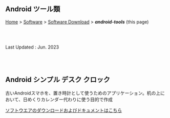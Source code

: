 ## Android ツール類<!-- omit in toc -->

[Home](https://oasis3855.github.io/webpage/) > [Software](https://oasis3855.github.io/webpage/software/index.html) > [Software Download](https://oasis3855.github.io/webpage/software/software-download.html) > ***android-tools*** (this page)

<br />
<br />

Last Updated : Jun. 2023

<br />
<br />

## Android シンプル デスク クロック

古いAndroidスマホを、置き時計として使うためのアプリケーション。机の上において、日めくりカレンダー代わりに使う目的で作成

[ソフトウエアのダウンロードおよびドキュメントはこちら](SimpleDeskClock/README.md)

